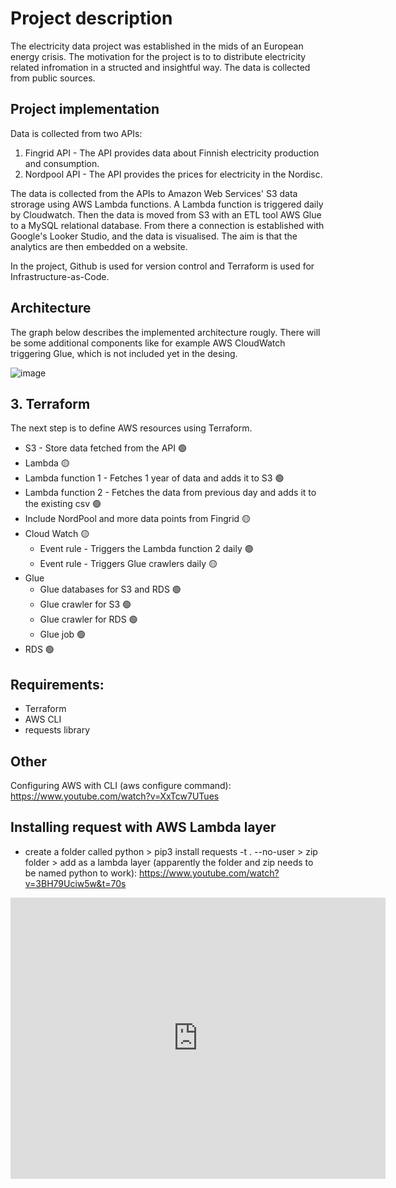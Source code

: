 # Project description

The electricity data project was established in the mids of an European energy crisis. The motivation for the project is to to distribute electricity related infromation in a structed and insightful way. The data is collected from public sources.

## Project implementation

Data is collected from two APIs: 
1. Fingrid API - The API provides data about Finnish electricity production and consumption.
2. Nordpool API - The API provides the prices for electricity in the Nordisc.

The data is collected from the APIs to Amazon Web Services' S3 data strorage using AWS Lambda functions. A Lambda function is triggered daily by Cloudwatch. Then the data is moved from S3 with an ETL tool AWS Glue to a MySQL relational database. From there a connection is established with Google's Looker Studio, and the data is visualised. The aim is that the analytics are then embedded on a website.

In the project, Github is used for version control and Terraform is used for Infrastructure-as-Code.

## Architecture

The graph below describes the implemented architecture rougly. There will be some additional components like for example AWS CloudWatch triggering Glue, which is not included yet in the desing.

![image](https://user-images.githubusercontent.com/75692903/202676304-f727613e-2ad1-4a6b-aee0-0b1c3fd7522d.png)

## 3. Terraform
The next step is to define AWS resources using Terraform. 

- S3 - Store data fetched from the API 🟢
- Lambda 🟡
-   Lambda function 1 - Fetches 1 year of data and adds it to S3  🟢
-   Lambda function 2 - Fetches the data from previous day and adds it to the existing csv 🟢
-   Include NordPool and more data points from Fingrid 🟡
- Cloud Watch 🟡
  - Event rule - Triggers the Lambda function 2 daily 🟢
  - Event rule - Triggers Glue crawlers daily 🟡
- Glue 
  - Glue databases for S3 and RDS 🟢
  - Glue crawler for S3 🟢
  - Glue crawler for RDS 🟢
  - Glue job 🟢
- RDS 🟢

## Requirements:
- Terraform
- AWS CLI
- requests library

## Other 
Configuring AWS with CLI (aws configure command): https://www.youtube.com/watch?v=XxTcw7UTues

## Installing request with AWS Lambda layer
- create a folder called python > pip3 install requests -t . --no-user > zip folder > add as a lambda layer (apparently the folder and zip needs to be named python to work): https://www.youtube.com/watch?v=3BH79Uciw5w&t=70s

 <iframe width="600" height="450" src="https://datastudio.google.com/embed/reporting/504f2c95-452d-438b-9a23-57faa79c0a3c/page/T2cBD" frameborder="0" style="border:0" allowfullscreen></iframe>
